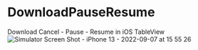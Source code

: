 # DownloadPauseResume
Download  Cancel - Pause - Resume in iOS TableView
![Simulator Screen Shot - iPhone 13 - 2022-09-07 at 15 55 26](https://user-images.githubusercontent.com/14803292/188990887-26cdf269-66ce-43bf-aaaf-1f14f138bc72.png)

